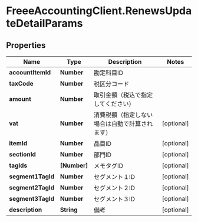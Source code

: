 # FreeeAccountingClient.RenewsUpdateDetailParams

## Properties
Name | Type | Description | Notes
------------ | ------------- | ------------- | -------------
**accountItemId** | **Number** | 勘定科目ID | 
**taxCode** | **Number** | 税区分コード | 
**amount** | **Number** | 取引金額（税込で指定してください） | 
**vat** | **Number** | 消費税額（指定しない場合は自動で計算されます） | [optional] 
**itemId** | **Number** | 品目ID | [optional] 
**sectionId** | **Number** | 部門ID | [optional] 
**tagIds** | **[Number]** | メモタグID | [optional] 
**segment1TagId** | **Number** | セグメント１ID | [optional] 
**segment2TagId** | **Number** | セグメント２ID | [optional] 
**segment3TagId** | **Number** | セグメント３ID | [optional] 
**description** | **String** | 備考 | [optional] 


